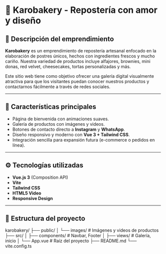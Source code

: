 # 🧁 Karobakery - Repostería con amor y diseño

## 🍩 Descripción del emprendimiento

**Karobakery** es un emprendimiento de repostería artesanal enfocado en la elaboración de postres únicos, hechos con ingredientes frescos y mucho cariño. Nuestra variedad de productos incluye alfajores, brownies, mini donas, red velvet, cheesecakes, tortas personalizadas y más.

Este sitio web tiene como objetivo ofrecer una galería digital visualmente atractiva para que los visitantes puedan conocer nuestros productos y contactarnos fácilmente a través de redes sociales.

---

## 📸 Características principales

- Página de bienvenida con animaciones suaves.
- Galería de productos con imágenes y videos.
- Botones de contacto directo a **Instagram** y **WhatsApp**.
- Diseño responsivo y moderno con **Vue 3 + Tailwind CSS**.
- Integración sencilla para expansión futura (e-commerce o pedidos en línea).

---

## ⚙️ Tecnologías utilizadas

- **Vue.js 3** (Composition API)
- **Vite**
- **Tailwind CSS**
- **HTML5 Video**
- **Responsive Design**

---

## 🧩 Estructura del proyecto

karobakery/
├── public/
│ └── images/ # Imágenes y videos de productos
├── src/
│ ├── components/ # Navbar, Footer
│ ├── views/ # Galería, inicio
│ └── App.vue # Raíz del proyecto
├── README.md
└── vite.config.ts